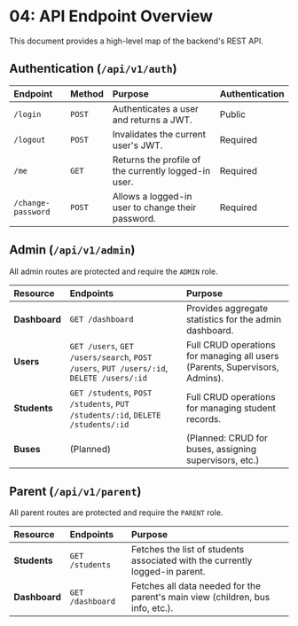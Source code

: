 # 04: API Endpoint Overview

This document provides a high-level map of the backend's REST API.

## Authentication (`/api/v1/auth`)

| Endpoint | Method | Purpose | Authentication |
| :--- | :--- | :--- | :--- |
| `/login` | `POST` | Authenticates a user and returns a JWT. | Public |
| `/logout`| `POST` | Invalidates the current user's JWT. | Required |
| `/me` | `GET` | Returns the profile of the currently logged-in user. | Required |
| `/change-password` | `POST` | Allows a logged-in user to change their password. | Required |

## Admin (`/api/v1/admin`)

All admin routes are protected and require the `ADMIN` role.

| Resource | Endpoints | Purpose |
| :--- | :--- | :--- |
| **Dashboard** | `GET /dashboard` | Provides aggregate statistics for the admin dashboard. |
| **Users** | `GET /users`, `GET /users/search`, `POST /users`, `PUT /users/:id`, `DELETE /users/:id` | Full CRUD operations for managing all users (Parents, Supervisors, Admins). |
| **Students** | `GET /students`, `POST /students`, `PUT /students/:id`, `DELETE /students/:id` | Full CRUD operations for managing student records. |
| **Buses** | (Planned) | (Planned: CRUD for buses, assigning supervisors, etc.) |

## Parent (`/api/v1/parent`)

All parent routes are protected and require the `PARENT` role.

| Resource | Endpoints | Purpose |
| :--- | :--- | :--- |
| **Students** | `GET /students` | Fetches the list of students associated with the currently logged-in parent. |
| **Dashboard** | `GET /dashboard` | Fetches all data needed for the parent's main view (children, bus info, etc.). | 